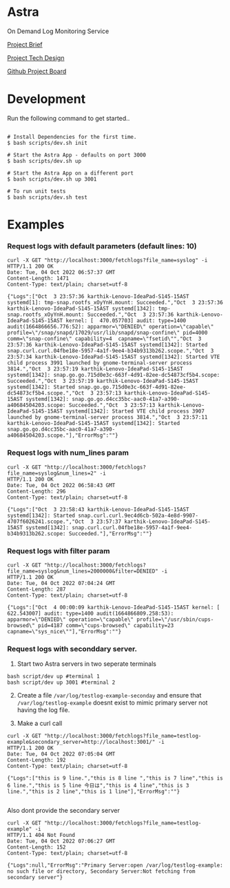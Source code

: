 # Astra
On Demand Log Monitoring Service

[Project Brief](https://docs.google.com/document/d/1a44aCd8sJOLXWNT2vTerRGuNAYSHsTLxdFJWxRCl2pA/edit#)

[Project Tech Design](https://docs.google.com/document/d/1vjoh4NN57tht9tUDZSYe5K_T2J2nhUxp940qWcUisOw/edit#heading=h.2vb45ps60q20)

[Github Project Board](https://github.com/users/karthikbic1/projects/1)


# Development

Run the following command to get started..

```

# Install Dependencies for the first time.
$ bash scripts/dev.sh init

# Start the Astra App - defaults on port 3000
$ bash scripts/dev.sh up

# Start the Astra App on a different port
$ bash scripts/dev.sh up 3001

# To run unit tests
$ bash scripts/dev.sh test

```

# Examples

### Request logs with default parameters (default lines: 10)

```
curl -X GET "http://localhost:3000/fetchlogs?file_name=syslog" -i
HTTP/1.1 200 OK
Date: Tue, 04 Oct 2022 06:57:37 GMT
Content-Length: 1471
Content-Type: text/plain; charset=utf-8

{"Logs":["Oct  3 23:57:36 karthik-Lenovo-IdeaPad-S145-15AST systemd[1]: tmp-snap.rootfs_xOyYnH.mount: Succeeded.","Oct  3 23:57:36 karthik-Lenovo-IdeaPad-S145-15AST systemd[1342]: tmp-snap.rootfs_xOyYnH.mount: Succeeded.","Oct  3 23:57:36 karthik-Lenovo-IdeaPad-S145-15AST kernel: [  470.057703] audit: type=1400 audit(1664866656.776:52): apparmor=\"DENIED\" operation=\"capable\" profile=\"/snap/snapd/17029/usr/lib/snapd/snap-confine\" pid=4000 comm=\"snap-confine\" capability=4  capname=\"fsetid\"","Oct  3 23:57:36 karthik-Lenovo-IdeaPad-S145-15AST systemd[1342]: Started snap.curl.curl.04fbe18e-5957-4a1f-9ee4-b34b9313b262.scope.","Oct  3 23:57:34 karthik-Lenovo-IdeaPad-S145-15AST systemd[1342]: Started VTE child process 3991 launched by gnome-terminal-server process 3814.","Oct  3 23:57:19 karthik-Lenovo-IdeaPad-S145-15AST systemd[1342]: snap.go.go.715d0e3c-663f-4d91-82ee-dc54873cf5b4.scope: Succeeded.","Oct  3 23:57:19 karthik-Lenovo-IdeaPad-S145-15AST systemd[1342]: Started snap.go.go.715d0e3c-663f-4d91-82ee-dc54873cf5b4.scope.","Oct  3 23:57:13 karthik-Lenovo-IdeaPad-S145-15AST systemd[1342]: snap.go.go.d4cc35bc-aac0-41a7-a390-a40684504203.scope: Succeeded.","Oct  3 23:57:13 karthik-Lenovo-IdeaPad-S145-15AST systemd[1342]: Started VTE child process 3907 launched by gnome-terminal-server process 3814.","Oct  3 23:57:11 karthik-Lenovo-IdeaPad-S145-15AST systemd[1342]: Started snap.go.go.d4cc35bc-aac0-41a7-a390-a40684504203.scope."],"ErrorMsg":""}
```

### Request logs with num_lines param

```
curl -X GET "http://localhost:3000/fetchlogs?file_name=syslog&num_lines=2" -i
HTTP/1.1 200 OK
Date: Tue, 04 Oct 2022 06:58:43 GMT
Content-Length: 296
Content-Type: text/plain; charset=utf-8

{"Logs":["Oct  3 23:58:43 karthik-Lenovo-IdeaPad-S145-15AST systemd[1342]: Started snap.curl.curl.9ec4d6cb-502a-4e8d-9907-4707f6026241.scope.","Oct  3 23:57:37 karthik-Lenovo-IdeaPad-S145-15AST systemd[1342]: snap.curl.curl.04fbe18e-5957-4a1f-9ee4-b34b9313b262.scope: Succeeded."],"ErrorMsg":""}

```

### Request logs with filter param

```
curl -X GET "http://localhost:3000/fetchlogs?file_name=syslog&num_lines=2000000&filter=DENIED" -i
HTTP/1.1 200 OK
Date: Tue, 04 Oct 2022 07:04:24 GMT
Content-Length: 287
Content-Type: text/plain; charset=utf-8

{"Logs":["Oct  4 00:00:09 karthik-Lenovo-IdeaPad-S145-15AST kernel: [  622.543007] audit: type=1400 audit(1664866809.258:53): apparmor=\"DENIED\" operation=\"capable\" profile=\"/usr/sbin/cups-browsed\" pid=4187 comm=\"cups-browsed\" capability=23  capname=\"sys_nice\""],"ErrorMsg":""}

```

### Request logs with seconddary server.

1. Start two Astra servers in two seperate terminals

```
bash script/dev up #terminal 1
bash script/dev up 3001 #terminal 2
```

2. Create a file `/var/log/testlog-example-seconday` and ensure that `/var/log/testlog-example` doesnt exist to mimic primary server not having the log file.

3. Make a curl call

```
curl -X GET "http://localhost:3000/fetchlogs?file_name=testlog-example&secondary_server=http://localhost:3001/" -i
HTTP/1.1 200 OK
Date: Tue, 04 Oct 2022 07:05:04 GMT
Content-Length: 192
Content-Type: text/plain; charset=utf-8

{"Logs":["this is 9 line.","this is 8 line ","this is 7 line","this is 6 line.","this is 5 line 今日は","this is 4 line","this is 3 line.","this is 2 line","this is 1 line"],"ErrorMsg":""}


```
Also dont provide the secondary server 

```
curl -X GET "http://localhost:3000/fetchlogs?file_name=testlog-example" -i
HTTP/1.1 404 Not Found
Date: Tue, 04 Oct 2022 07:06:27 GMT
Content-Length: 152
Content-Type: text/plain; charset=utf-8

{"Logs":null,"ErrorMsg":"Primary Server:open /var/log/testlog-example: no such file or directory, Secondary Server:Not fetching from secondary server"}

```